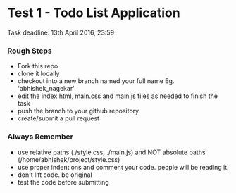 # Test 1 - Todo List Application

Task deadline: 13th April 2016, 23:59

### Rough Steps
  - Fork this repo
  - clone it locally
  - checkout into a new branch named your full name Eg. 'abhishek_nagekar'
  - edit the index.html, main.css and main.js files as needed to finish the task
  - push the branch to your github repository
  - create/submit a pull request

### Always Remember
  - use relative paths (./style.css, ./main.js) and NOT absolute paths (/home/abhishek/project/style.css)
  - use proper indentions and comment your code. people will be reading it.
  - don't lift code. be original
  - test the code before submitting
